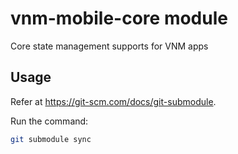 # vnm-mobile-core module

Core state management supports for VNM apps

## Usage

Refer at https://git-scm.com/docs/git-submodule.

Run the command:

```bash
git submodule sync
```